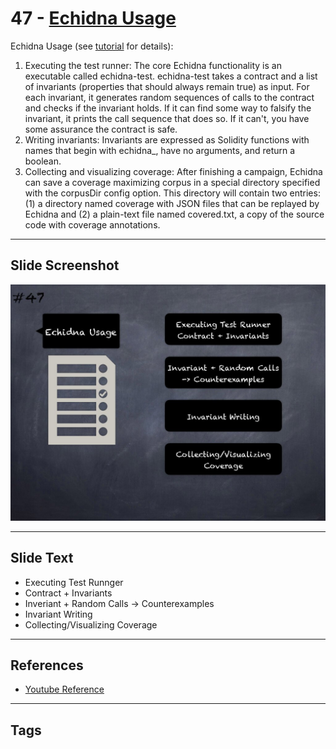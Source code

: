 
# 47 - [Echidna Usage](./Echidna%20Usage.md)

Echidna Usage (see [tutorial](https://github.com/crytic/building-secure-contracts/tree/master/program-analysis/echidna#echidna-tutorial) for details):

1. Executing the test runner: The core Echidna functionality is an executable called echidna-test. echidna-test takes a contract and a list of invariants (properties that should always remain true) as input. For each invariant, it generates random sequences of calls to the contract and checks if the invariant holds. If it can find some way to falsify the invariant, it prints the call sequence that does so. If it can't, you have some assurance the contract is safe.
2. Writing invariants: Invariants are expressed as Solidity functions with names that begin with echidna_, have no arguments, and return a boolean.
3. Collecting and visualizing coverage: After finishing a campaign, Echidna can save a coverage maximizing corpus in a special directory specified with the corpusDir config option. This directory will contain two entries: (1) a directory named coverage with JSON files that can be replayed by Echidna and (2) a plain-text file named covered.txt, a copy of the source code with coverage annotations.
___
## Slide Screenshot
![047.jpg](../../images/6.%20Audit%20Techniques%20and%20Tools%20101/047.jpg)
___
## Slide Text
- Executing Test Runnger
- Contract + Invariants
- Inveriant + Random Calls -> Counterexamples
- Invariant Writing
- Collecting/Visualizing Coverage
___
## References
- [Youtube Reference](https://youtu.be/QmD2bJUe140?t=297)
___
## Tags
